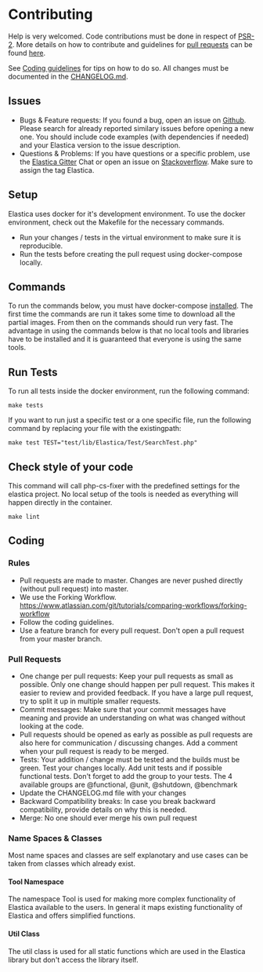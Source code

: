 Contributing
============
Help is very welcomed. Code contributions must be done in respect of [PSR-2](https://github.com/php-fig/fig-standards/blob/master/accepted/PSR-2-coding-style-guide.md).
More details on how to contribute and guidelines for [pull requests](http://elastica.io/contribute/pull-request.html) can be found [here](http://elastica.io/contribute/).

See [Coding guidelines](http://elastica.io/contribute/coding-guidelines.html) for tips on how to do so.
All changes must be documented in the [CHANGELOG.md](https://github.com/ruflin/Elastica/blob/master/CHANGELOG.md).


Issues
------
* Bugs & Feature requests: If you found a bug, open an issue on [Github](https://github.com/ruflin/Elastica/issues). Please search for already reported similary issues before opening a new one. You should include code examples (with dependencies if needed) and your Elastica version to the issue description.
* Questions & Problems: If you have questions or a specific problem, use the [Elastica Gitter](https://gitter.im/ruflin/Elastica) Chat or open an issue on [Stackoverflow](http://stackoverflow.com/questions/tagged/elastica). Make sure to assign the tag Elastica.


Setup
-----
Elastica uses docker for it's development environment. To use the docker environment, check out the Makefile for the necessary commands.
* Run your changes / tests in the virtual environment to make sure it is reproducible.
* Run the tests before creating the pull request using docker-compose locally.

Commands
--------
To run the commands below, you must have docker-compose [installed](https://docs.docker.com/compose/install/). The first time the commands are run it takes some time to download all the partial images. From then on the commands should run very fast. The advantage in using the commands below is that no local tools and libraries have to be installed and it is guaranteed that everyone is using the same tools.

## Run Tests

To run all tests inside the docker environment, run the following command:

```
make tests
```

If you want to run just a specific test or a one specific file, run the following command by replacing your file with the existingpath:

```
make test TEST="test/lib/Elastica/Test/SearchTest.php"
```

## Check style of your code
This command will call php-cs-fixer with the predefined settings for the elastica project. No local setup of the tools is needed as everything will happen directly in the container.
```
make lint
```




Coding
------

### Rules
* Pull requests are made to master. Changes are never pushed directly (without pull request) into master.
* We use the Forking Workflow. https://www.atlassian.com/git/tutorials/comparing-workflows/forking-workflow
* Follow the coding guidelines.
* Use a feature branch for every pull request. Don't open a pull request from your master branch.

### Pull Requests
* One change per pull requests: Keep your pull requests as small as possible. Only one change should happen per pull request. This makes it easier to review and provided feedback. If you have a large pull request, try to split it up in multiple smaller requests.
* Commit messages: Make sure that your commit messages have meaning and provide an understanding on what was changed without looking at the code.
* Pull requests should be opened as early as possible as pull requests are also here for communication / discussing changes. Add a comment when your pull request is ready to be merged.
* Tests: Your addition / change must be tested and the builds must be green. Test your changes locally. Add unit tests and if possible functional tests. Don't forget to add the group to your tests. The 4 available groups are @functional, @unit, @shutdown, @benchmark
* Update the CHANGELOG.md file with your changes
* Backward Compatibility breaks: In case you break backward compatibility, provide details on why this is needed.
* Merge: No one should ever merge his own pull request


### Name Spaces & Classes
Most name spaces and classes are self explanotary and use cases can be taken from classes which already exist.

#### Tool Namespace
The namespace Tool is used for making more complex functionality of Elastica available to the users. In general it maps existing functionality of Elastica and offers simplified functions.

#### Util Class
The util class is used for all static functions which are used in the Elastica library but don't access the library itself.
